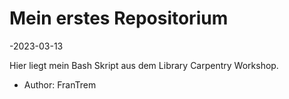 # Mein erstes Repositorium

-2023-03-13

Hier liegt mein Bash Skript aus dem Library Carpentry Workshop.
- Author: FranTrem
